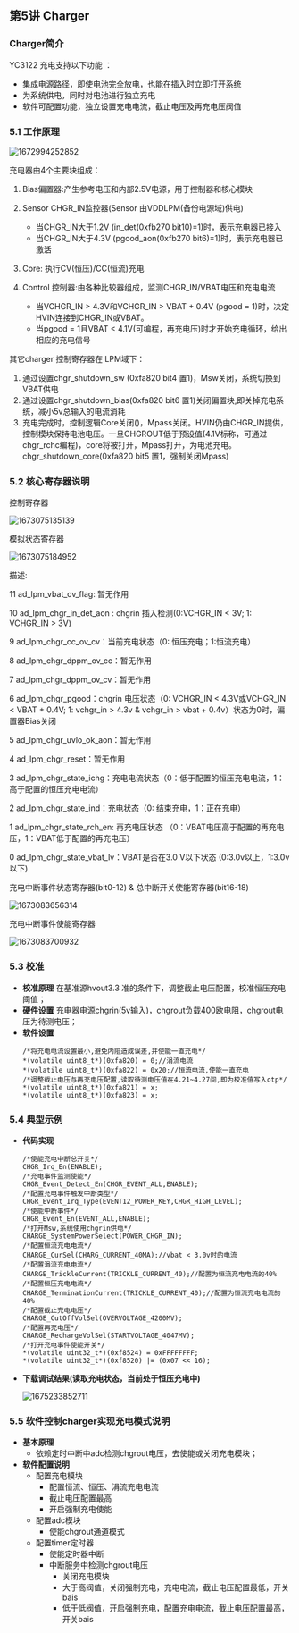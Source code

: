 ## 第5讲 Charger

### Charger简介

 YC3122 充电支持以下功能 ：

* 集成电源路径，即使电池完全放电，也能在插入时立即打开系统
* 为系统供电，同时对电池进行独立充电
* 软件可配置功能，独立设置充电电流，截止电压及再充电压阀值

### 5.1 工作原理

![1672994252852](image/simYC3122AC用户手册/1672994252852.png)

充电器由4个主要块组成：

1. Bias偏置器:产生参考电压和内部2.5V电源，用于控制器和核心模块
2. Sensor CHGR_IN监控器(Sensor 由VDDLPM(备份电源域)供电)

   * 当CHGR_IN大于1.2V (in_det(0xfb270 bit10)=1)时，表示充电器已接入
   * 当CHGR_IN大于4.3V (pgood_aon(0xfb270 bit6)=1)时，表示充电器已激活
3. Core: 执行CV(恒压)/CC(恒流)充电
4. Control 控制器:由各种比较器组成，监测CHGR_IN/VBAT电压和充电电流

   * 当VCHGR_IN > 4.3V和VCHGR_IN > VBAT + 0.4V (pgood = 1)时，决定HVIN连接到CHGR_IN或VBAT。
   * 当pgood = 1且VBAT < 4.1V(可编程，再充电压)时才开始充电循环，给出相应的充电信号

其它charger 控制寄存器在 LPM域下：

1. 通过设置chgr_shutdown_sw (0xfa820 bit4 置1)，Msw关闭，系统切换到VBAT供电
2. 通过设置chgr_shutdown_bias(0xfa820 bit6 置1)关闭偏置块,即关掉充电系统，减小5v总输入的电流消耗
3. 充电完成时，控制逻辑Core关闭()，Mpass关闭。HVIN仍由CHGR_IN提供，控制模块保持电池电压。一旦CHGROUT低于预设值(4.1V标称，可通过chgr_rchc编程)，core将被打开，Mpass打开，为电池充电。chgr_shutdown_core(0xfa820 bit5 置1，强制关闭Mpass)

### 5.2 核心寄存器说明

控制寄存器

![1673075135139](image/simYC3122AC用户手册/1673075135139.png)

模拟状态寄存器

![1673075184952](image/simYC3122AC用户手册/1673075184952.png)

描述:

11	ad_lpm_vbat_ov_flag: 暂无作用

10	ad_lpm_chgr_in_det_aon : chgrin 插入检测(0:VCHGR_IN < 3V; 1: VCHGR_IN > 3V)

9	ad_lpm_chgr_cc_ov_cv：当前充电状态（0: 恒压充电；1:恒流充电）

8	ad_lpm_chgr_dppm_ov_cc：暂无作用

7	ad_lpm_chgr_dppm_ov_cv：暂无作用

6	ad_lpm_chgr_pgood：chgrin 电压状态（0: VCHGR_IN < 4.3V或VCHGR_IN < VBAT + 0.4V; 1: vchgr_in > 4.3v & vchgr_in > vbat + 0.4v）状态为0时，偏置器Bias关闭

5	ad_lpm_chgr_uvlo_ok_aon：暂无作用

4	ad_lpm_chgr_reset：暂无作用

3	ad_lpm_chgr_state_ichg：充电电流状态（0：低于配置的恒压充电电流，1：高于配置的恒压充电电流）

2	ad_lpm_chgr_state_ind：充电状态（0: 结束充电，1：正在充电）

1	ad_lpm_chgr_state_rch_en: 再充电压状态 （0：VBAT电压高于配置的再充电压，1：VBAT低于配置的再充电压）

0	ad_lpm_chgr_state_vbat_lv：VBAT是否在3.0 V以下状态 (0:3.0v以上，1:3.0v以下)

充电中断事件状态寄存器(bit0-12) & 总中断开关使能寄存器(bit16-18)

![1673083656314](image/simYC3122AC用户手册/1673083656314.png)

充电中断事件使能寄存器

![1673083700932](image/simYC3122AC用户手册/1673083700932.png)

### 5.3 校准

* **校准原理**
  在基准源hvout3.3 准的条件下，调整截止电压配置，校准恒压充电阈值；
* **硬件设置**
  充电器电源chgrin(5v输入)，chgrout负载400欧电阻，chgrout电压为待测电压；
* **软件设置**
  ```
  /*将充电电流设置最小,避免内阻造成误差,并使能一直充电*/
  *(volatile uint8_t*)(0xfa820) = 0;//涓流电流
  *(volatile uint8_t*)(0xfa822) = 0x20;//恒流电流,使能一直充电
  /*调整截止电压与再充电压配置,读取待测电压值在4.21~4.27间,即为校准值写入otp*/
  *(volatile uint8_t*)(0xfa821) = x;
  *(volatile uint8_t*)(0xfa823) = x;
  ```

### 5.4 典型示例

* **代码实现**

  ```
  /*使能充电中断总开关*/
  CHGR_Irq_En(ENABLE);
  /*充电事件监测使能*/
  CHGR_Event_Detect_En(CHGR_EVENT_ALL,ENABLE);
  /*配置充电事件触发中断类型*/
  CHGR_Event_Irq_Type(EVENT12_POWER_KEY,CHGR_HIGH_LEVEL);
  /*使能中断事件*/
  CHGR_Event_En(EVENT_ALL,ENABLE);
  /*打开Msw,系统使用chgrin供电*/
  CHARGE_SystemPowerSelect(POWER_CHGR_IN);
  /*配置恒流充电电流*/
  CHARGE_CurSel(CHARG_CURRENT_40MA);//vbat < 3.0v时的电流
  /*配置涓流充电电流*/
  CHARGE_TrickleCurrent(TRICKLE_CURRENT_40);//配置为恒流充电电流的40%
  /*配置恒压充电电流*/
  CHARGE_TerminationCurrent(TRICKLE_CURRENT_40);//配置为恒流充电电流的40%
  /*配置截止充电电压*/
  CHARGE_CutOffVolSel(OVERVOLTAGE_4200MV);
  /*配置再充电压*/
  CHARGE_RechargeVolSel(STARTVOLTAGE_4047MV);
  /*打开充电事件使能开关*/
  *(volatile uint32_t*)(0xf8524) = 0xFFFFFFFF;
  *(volatile uint32_t*)(0xf8520) |= (0x07 << 16);

  ```
* **下载调试结果(读取充电状态，当前处于恒压充电中)**

  ![1675233852711](image/simYC3122AC用户手册/1675233852711.png)

### 5.5 软件控制charger实现充电模式说明

* **基本原理**
  * 依赖定时中断中adc检测chgrout电压，去使能或关闭充电模块；
* **软件配置说明**
  * 配置充电模块
    * 配置恒流、恒压、涓流充电电流
    * 截止电压配置最高
    * 开启强制充电使能
  * 配置adc模块
    * 使能chgrout通道模式
  * 配置timer定时器
    * 使能定时器中断
    * 中断服务中检测chgrout电压
		* 关闭充电模块
		* 大于高阀值，关闭强制充电，充电电流，截止电压配置最低，开关bais
		* 低于低阀值，开启强制充电，配置充电电流，截止电压配置最高，开关bais
